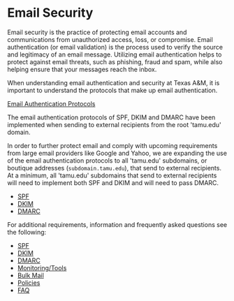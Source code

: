 # Email Security

Email security is the practice of protecting email accounts and communications from unauthorized access, loss, or compromise. Email authentication (or email validation) is the process used to verify the source and legitimacy of an email message.  Utilizing email authentication helps to protect against email threats, such as phishing, fraud and spam, while also helping ensure that your messages reach the inbox.

When understanding email authentication and security at Texas A&M, it is important to understand the protocols that make up email authentication.

[Email Authentication Protocols](./email/protocols.md)

The email authentication protocols of SPF, DKIM and DMARC have been implemented when sending to external recipients from the root 'tamu.edu' domain.

In order to further protect email and comply with upcoming requirements from large email providers like Google and Yahoo, we are expanding the use of the email authentication protocols to all 'tamu.edu' subdomains, or boutique addresses (`subdomain.tamu.edu`), that send to external recipients.  At a minimum, all 'tamu.edu' subdomains that send to external recipients will need to implement both SPF and DKIM and will need to pass DMARC.

- [SPF](./email/spf.md)
- [DKIM](./email/dkim.md)
- [DMARC](./email/dmarc.md)

For additional requirements, information and frequently asked questions see the following:

- [SPF](./email/spf.md)
- [DKIM](./email/dkim.md)
- [DMARC](./email/dmarc.md)
- [Monitoring/Tools](./email/tools.md)
- [Bulk Mail](./email/bulk.md)
- [Policies]()
- [FAQ](./email/faq.md)
